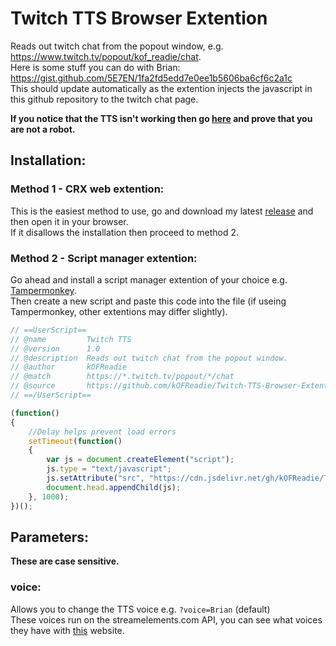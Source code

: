 # Twitch TTS Browser Extention
Reads out twitch chat from the popout window, e.g. https://www.twitch.tv/popout/kof_readie/chat.  
Here is some stuff you can do with Brian: https://gist.github.com/5E7EN/1fa2fd5edd7e0ee1b5606ba6cf6c2a1c  
This should update automatically as the extention injects the javascript in this github repository to the twitch chat page.

**If you notice that the TTS isn't working then go [here](https://api.streamelements.com/kappa/v2/speech?voice=Brian&text=Verifying%20that%20I%27m%20not%20a%20bot) and prove that you are not a robot.**

## **Installation:**
### Method 1 - CRX web extention:
This is the easiest method to use, go and download my latest [release](https://github.com/kOFReadie/Twitch-TTS-Browser-Extention/releases/) and then open it in your browser.  
If it disallows the installation then proceed to method 2.

### Method 2 - Script manager extention:
Go ahead and install a script manager extention of your choice e.g. [Tampermonkey](https://chrome.google.com/webstore/detail/tampermonkey-beta/gcalenpjmijncebpfijmoaglllgpjagf).  
Then create a new script and paste this code into the file (if useing Tampermonkey, other extentions may differ slightly).
```js
// ==UserScript==
// @name         Twitch TTS
// @version      1.0
// @description  Reads out twitch chat from the popout window.
// @author       kOFReadie
// @match        https://*.twitch.tv/popout/*/chat
// @source       https://github.com/kOFReadie/Twitch-TTS-Browser-Extention
// ==/UserScript==

(function()
{
    //Delay helps prevent load errors
    setTimeout(function()
    {
        var js = document.createElement("script");
        js.type = "text/javascript";
        js.setAttribute("src", "https://cdn.jsdelivr.net/gh/kOFReadie/Twitch-TTS-Browser-Extention/Extention/tts.js");
        document.head.appendChild(js);
    }, 1000);
})();
```

## **Parameters**:
**These are case sensitive.**
### voice:
Allows you to change the TTS voice e.g. `?voice=Brian` (default)  
These voices run on the streamelements.com API, you can see what voices they have with [this](https://www.elunduscore.com) website.